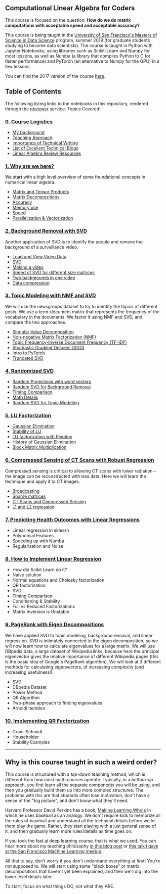 ## Computational Linear Algebra for Coders

This course is focused on the question: **How do we do matrix computations with acceptable speed and acceptable accuracy?**

This course is being taught in the [University of San Francisco's Masters of Science in Data Science](https://www.usfca.edu/arts-sciences/graduate-programs/data-science) program, summer 2018 (for graduate students studying to become data scientists).  The course is taught in Python with Jupyter Notebooks, using libraries such as Scikit-Learn and Numpy for most lessons, as well as Numba (a library that compiles Python to C for faster performance) and PyTorch (an alternative to Numpy for the GPU) in a few lessons.

You can find the 2017 version of the course [here](https://github.com/fastai/numerical-linear-algebra).

## Table of Contents
The following listing links to the notebooks in this repository, rendered through the [nbviewer](http://nbviewer.jupyter.org) service.  Topics Covered:
### [0. Course Logistics](https://nbviewer.jupyter.org/github/fastai/numerical-linear-algebra-v2/blob/master/nbs/0.%20Course%20Logistics.ipynb) 
  - [My background](https://nbviewer.jupyter.org/github/fastai/numerical-linear-algebra-v2/blob/master/nbs/0.%20Course%20Logistics.ipynb#Intro)
  - [Teaching Approach](https://nbviewer.jupyter.org/github/fastai/numerical-linear-algebra-v2/blob/master/nbs/0.%20Course%20Logistics.ipynb#Teaching)
  - [Importance of Technical Writing](https://nbviewer.jupyter.org/github/fastai/numerical-linear-algebra-v2/blob/master/nbs/0.%20Course%20Logistics.ipynb#Writing-Assignment)
  - [List of Excellent Technical Blogs](https://nbviewer.jupyter.org/github/fastai/numerical-linear-algebra-v2/blob/master/nbs/0.%20Course%20Logistics.ipynb#Excellent-Technical-Blogs)
  - [Linear Algebra Review Resources](https://nbviewer.jupyter.org/github/fastai/numerical-linear-algebra-v2/blob/master/nbs/0.%20Course%20Logistics.ipynb#Linear-Algebra)
  

### [1. Why are we here?](https://nbviewer.jupyter.org/github/fastai/numerical-linear-algebra-v2/blob/master/nbs/01-Why-are-we-here.ipynb) 
We start with a high level overview of some foundational concepts in numerical linear algebra.
  - [Matrix and Tensor Products](https://nbviewer.jupyter.org/github/fastai/numerical-linear-algebra-v2/blob/master/nbs/01-Why-are-we-here.ipynb#Matrix-and-Tensor-Products)
  - [Matrix Decompositions](https://nbviewer.jupyter.org/github/fastai/numerical-linear-algebra-v2/blob/master/nbs/01-Why-are-we-here.ipynb#Matrix-Decompositions)
  - [Accuracy](https://nbviewer.jupyter.org/github/fastai/numerical-linear-algebra-v2/blob/master/nbs/01-Why-are-we-here.ipynb#Accuracy)
  - [Memory use](https://nbviewer.jupyter.org/github/fastai/numerical-linear-algebra-v2/blob/master/nbs/01-Why-are-we-here.ipynb#Memory-Use)
  - [Speed](https://nbviewer.jupyter.org/github/fastai/numerical-linear-algebra-v2/blob/master/nbs/01-Why-are-we-here.ipynb#Speed)
  - [Parallelization & Vectorization](https://nbviewer.jupyter.org/github/fastai/numerical-linear-algebra-v2/blob/master/nbs/01-Why-are-we-here.ipynb#Vectorization)

### [2. Background Removal with SVD](https://nbviewer.jupyter.org/github/fastai/numerical-linear-algebra-v2/blob/master/nbs/02-Background-Removal-with-SVD.ipynb)
Another application of SVD is to identify the people and remove the background of a surveillance video.
 - [Load and View Video Data](https://nbviewer.jupyter.org/github/fastai/numerical-linear-algebra-v2/blob/master/nbs/02-Background-Removal-with-SVD.ipynb#Load-and-Format-the-Data)
  - [SVD](https://nbviewer.jupyter.org/github/fastai/numerical-linear-algebra-v2/blob/master/nbs/02-Background-Removal-with-SVD.ipynb#Singular-Value-Decomposition)
  - [Making a video](https://nbviewer.jupyter.org/github/fastai/numerical-linear-algebra-v2/blob/master/nbs/02-Background-Removal-with-SVD.ipynb#Make-Video)
  - [Speed of SVD for different size matrices](https://nbviewer.jupyter.org/github/fastai/numerical-linear-algebra-v2/blob/master/nbs/02-Background-Removal-with-SVD.ipynb#Speed-of-SVD-for-different-size-matrices)
  - [Two backgrounds in one video](https://nbviewer.jupyter.org/github/fastai/numerical-linear-algebra-v2/blob/master/nbs/02-Background-Removal-with-SVD.ipynb#2-Backgrounds-in-1-Video)
  - [Data compression](https://nbviewer.jupyter.org/github/fastai/numerical-linear-algebra-v2/blob/master/nbs/02-Background-Removal-with-SVD.ipynb#Aside-about-data-compression)
  
### [3. Topic Modeling with NMF and SVD](https://nbviewer.jupyter.org/github/fastai/numerical-linear-algebra-v2/blob/master/nbs/03-Topic-Modeling-with-NMF-and-SVD.ipynb) 
We will use the newsgroups dataset to try to identify the topics of different posts.  We use a term-document matrix that represents the frequency of the vocabulary in the documents.  We factor it using NMF and SVD, and compare the two approaches.
  - [Singular Value Decomposition](https://nbviewer.jupyter.org/github/fastai/numerical-linear-algebra-v2/blob/master/nbs/03-Topic-Modeling-with-NMF-and-SVD.ipynb#Singular-Value-Decomposition-(SVD))
  - [Non-negative Matrix Factorization (NMF)](https://nbviewer.jupyter.org/github/fastai/numerical-linear-algebra-v2/blob/master/nbs/03-Topic-Modeling-with-NMF-and-SVD.ipynb#Non-negative-Matrix-Factorization-(NMF))
  - [Topic Frequency-Inverse Document Frequency (TF-IDF)](https://nbviewer.jupyter.org/github/fastai/numerical-linear-algebra-v2/blob/master/nbs/03-Topic-Modeling-with-NMF-and-SVD.ipynb#TF-IDF)
  - [Stochastic Gradient Descent (SGD)](https://nbviewer.jupyter.org/github/fastai/numerical-linear-algebra-v2/blob/master/nbs/03-Topic-Modeling-with-NMF-and-SVD.ipynb#NMF-from-scratch-in-numpy,-using-SGD)
  - [Intro to PyTorch](https://nbviewer.jupyter.org/github/fastai/numerical-linear-algebra-v2/blob/master/nbs/03-Topic-Modeling-with-NMF-and-SVD.ipynb#PyTorch)
  - [Truncated SVD](https://nbviewer.jupyter.org/github/fastai/numerical-linear-algebra-v2/blob/master/nbs/03-Topic-Modeling-with-NMF-and-SVD.ipynb#Truncated-SVD)
  
### [4. Randomized SVD](https://nbviewer.jupyter.org/github/fastai/numerical-linear-algebra-v2/blob/master/nbs/04-Randomized-SVD.ipynb) 
  - [Random Projections with word vectors](https://nbviewer.jupyter.org/github/fastai/numerical-linear-algebra-v2/blob/master/nbs/04-Randomized-SVD.ipynb#Part-1:-Random-Projections-(with-word-vectors))
  - [Random SVD for Background Removal](https://nbviewer.jupyter.org/github/fastai/numerical-linear-algebra-v2/blob/master/nbs/04-Randomized-SVD.ipynb#Part-2:-Random-SVD-for-Background-Removal)
  - [Timing Comparison](https://nbviewer.jupyter.org/github/fastai/numerical-linear-algebra-v2/blob/master/nbs/04-Randomized-SVD.ipynb#Timing-Comparison)
  - [Math Details](https://nbviewer.jupyter.org/github/fastai/numerical-linear-algebra-v2/blob/master/nbs/04-Randomized-SVD.ipynb#Math-Details)
  - [Random SVD for Topic Modeling](https://nbviewer.jupyter.org/github/fastai/numerical-linear-algebra-v2/blob/master/nbs/04-Randomized-SVD.ipynb#Part-3:-Random-SVD-for-Topic-Modeling)

### [5. LU Factorization](https://nbviewer.jupyter.org/github/fastai/numerical-linear-algebra-v2/blob/master/nbs/05-LU-factorization.ipynb)
 - [Gaussian Elimination](https://nbviewer.jupyter.org/github/fastai/numerical-linear-algebra-v2/blob/master/nbs/05-LU-factorization.ipynb#Gaussian-Elimination)
 - [Stability of LU](https://nbviewer.jupyter.org/github/fastai/numerical-linear-algebra-v2/blob/master/nbs/05-LU-factorization.ipynb#Stability)
  - [LU factorization with Pivoting](https://nbviewer.jupyter.org/github/fastai/numerical-linear-algebra-v2/blob/master/nbs/05-LU-factorization.ipynb#LU-factorization-with-Partial-Pivoting)
  - [History of Gaussian Elimination](https://nbviewer.jupyter.org/github/fastai/numerical-linear-algebra-v2/blob/master/nbs/05-LU-factorization.ipynb#History-of-Gaussian-Elimination)
  - [Block Matrix Multiplication](https://nbviewer.jupyter.org/github/fastai/numerical-linear-algebra-v2/blob/master/nbs/05-LU-factorization.ipynb#Block-Matrices)

### [6. Compressed Sensing of CT Scans with Robust Regression](https://nbviewer.jupyter.org/github/fastai/numerical-linear-algebra-v2/blob/master/nbs/06-Compressed-Sensing-of-CT-Scans-with-Robust-Regression.ipynb)  
Compressed sensing is critical to allowing CT scans with lower radiation-- the image can be reconstructed with less data.  Here we will learn the technique and apply it to CT images.
  - [Broadcasting](https://nbviewer.jupyter.org/github/fastai/numerical-linear-algebra-v2/blob/master/nbs/06-Compressed-Sensing-of-CT-Scans-with-Robust-Regression.ipynb#Broadcasting)
  - [Sparse matrices](https://nbviewer.jupyter.org/github/fastai/numerical-linear-algebra-v2/blob/master/nbs/06-Compressed-Sensing-of-CT-Scans-with-Robust-Regression.ipynb#Sparse-Matrices-(in-Scipy))
  - [CT Scans and Compressed Sensing](https://nbviewer.jupyter.org/github/fastai/numerical-linear-algebra-v2/blob/master/nbs/06-Compressed-Sensing-of-CT-Scans-with-Robust-Regression.ipynb#Today:-CT-scans)
  - [L1 and L2 regression](https://nbviewer.jupyter.org/github/fastai/numerical-linear-algebra-v2/blob/master/nbs/06-Compressed-Sensing-of-CT-Scans-with-Robust-Regression.ipynb#Regresssion)

### [7. Predicting Health Outcomes with Linear Regressions](https://github.com/fastai/numerical-linear-algebra-v2/blob/master/nbs/07-Health-Outcomes-with-Linear-Regression.ipynb) 
  - Linear regression in sklearn
  - Polynomial Features
  - Speeding up with Numba
  - Regularization and Noise

### [8. How to Implement Linear Regression](https://nbviewer.jupyter.org/github/fastai/numerical-linear-algebra-v2/blob/master/nbs/08-How-to-Implement-Linear-Regression.ipynb)
  - How did Scikit Learn do it?
  - Naive solution
  - Normal equations and Cholesky factorization
  - QR factorization
  - SVD
  - Timing Comparison
  - Conditioning & Stability
  - Full vs Reduced Factorizations
  - Matrix Inversion is Unstable

### [9. PageRank with Eigen Decompositions](https://github.com/fastai/numerical-linear-algebra-v2/blob/master/nbs/09-PageRank-with-Eigen-Decompositions.ipynb)
We have applied SVD to topic modeling, background removal, and linear regression. SVD is intimately connected to the eigen decomposition, so we will now learn how to calculate eigenvalues for a large matrix.  We will use DBpedia data, a large dataset of Wikipedia links, because here the principal eigenvector gives the relative importance of different Wikipedia pages (this is the basic idea of Google's PageRank algorithm).  We will look at 3 different methods for calculating eigenvectors, of increasing complexity (and increasing usefulness!).
  - SVD  
  - DBpedia Dataset
  - Power Method
  - QR Algorithm
  - Two-phase approach to finding eigenvalues 
  - Arnoldi Iteration

### [10. Implementing QR Factorization](https://nbviewer.jupyter.org/github/fastai/numerical-linear-algebra-v2/blob/master/nbs/10-Implementing-QR-Factorization.ipynb)
  - Gram-Schmidt
  - Householder
  - Stability Examples

<hr>

## Why is this course taught in such a weird order?

This course is structured with a *top-down* teaching method, which is different from how most math courses operate.  Typically, in a *bottom-up* approach, you first learn all the separate components you will be using, and then you gradually build them up into more complex structures.  The problems with this are that students often lose motivation, don't have a sense of the "big picture", and don't know what they'll need.

Harvard Professor David Perkins has a book, [Making Learning Whole](https://www.amazon.com/Making-Learning-Whole-Principles-Transform/dp/0470633719) in which he uses baseball as an analogy.  We don't require kids to memorize all the rules of baseball and understand all the technical details before we let them play the game.  Rather, they start playing with a just general sense of it, and then gradually learn more rules/details as time goes on.

If you took the fast.ai deep learning course, that is what we used.  You can hear more about my teaching philosophy [in this blog post](http://www.fast.ai/2016/10/08/teaching-philosophy/) or [this talk I gave at the San Francisco Machine Learning meetup](https://vimeo.com/214233053).

All that to say, don't worry if you don't understand everything at first!  You're not supposed to.  We will start using some "black boxes" or matrix decompositions that haven't yet been explained, and then we'll dig into the lower level details later.

To start, focus on what things DO, not what they ARE.
